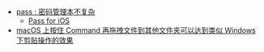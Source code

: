 - [pass : 密码管理本不复杂](https://nyk.ma/posts/password-store/)
	- [Pass for iOS](https://mssun.github.io/passforios/)
- [macOS 上按住 Command 再拖拽文件到其他文件夹可以达到类似 Windows 下剪贴操作的效果](https://twitter.com/disksing/status/1744754635288801674)
